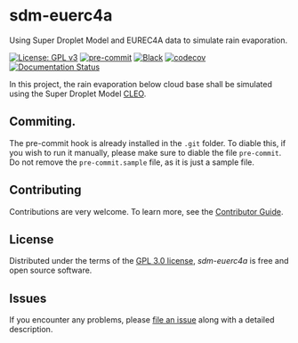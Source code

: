 # sdm-euerc4a
Using Super Droplet Model and EUREC4A data to simulate rain evaporation.

[![License: GPL v3](https://img.shields.io/badge/License-GPLv3-blue.svg)](https://www.gnu.org/licenses/gpl-3.0)
[![pre-commit](https://img.shields.io/badge/pre--commit-enabled-brightgreen?logo=pre-commit&logoColor=white)][pre-commit]
[![Black](https://img.shields.io/badge/code%20style-black-000000.svg)][black]
[![codecov](https://codecov.io/gh/nilsnevertree/sdm-eurec4a/branch/main/graph/badge.svg)](https://codecov.io/gh/nilsnevertree/sdm-eurec4a)
[![Documentation Status](https://readthedocs.org/projects/sdm-eurec4a/badge/?version=latest)](https://sdm-eurec4a.readthedocs.io/en/latest/?badge=latest)

<!-- [![PyPI](https://img.shields.io/pypi/v/sdm-euerc4a.svg)][pypi status]
[![Status](https://img.shields.io/pypi/status/sdm-euerc4a.svg)][pypi status]
[![Python Version](https://img.shields.io/pypi/pyversions/sdm-euerc4a)][pypi status] -->
<!-- [![Read the documentation at https://sdm-euerc4a.readthedocs.io/](https://img.shields.io/readthedocs/sdm-euerc4a/latest.svg?label=Read%20the%20Docs)][read the docs]
[![Tests](https://github.com/nilsnevertree/sdm-euerc4a/workflows/Tests/badge.svg)][tests]
[![Codecov](https://codecov.io/gh/nilsnevertree/sdm-euerc4a/branch/main/graph/badge.svg)][codecov] -->


[pypi status]: https://pypi.org/project/sdm-euerc4a/
[read the docs]: https://sdm-euerc4a.readthedocs.io/
[tests]: https://github.com/nilsnevertree/sdm-euerc4a/actions?workflow=Tests
[codecov]: https://app.codecov.io/gh/nilsnevertree/sdm-euerc4a
[pre-commit]: https://github.com/pre-commit/pre-commit
[black]: https://github.com/psf/black

In this project, the rain evaporation below cloud base shall be simulated using the Super Droplet Model [CLEO].


## Commiting.
The pre-commit hook is already installed in the ``.git`` folder. To diable this, if you wish to run it manually, please make sure to diable the file ``pre-commit``. Do not remove the ``pre-commit.sample`` file, as it is just a sample file.
<!--
## Features

- TODO

## Requirements

- TODO

## Installation

You can install _sdm-euerc4a_ via [pip] from [PyPI]:

```console
$ pip install sdm-euerc4a
```

## Usage

Please see the [Command-line Reference] for details. -->

## Contributing

Contributions are very welcome.
To learn more, see the [Contributor Guide].

## License

Distributed under the terms of the [GPL 3.0 license][license],
_sdm-euerc4a_ is free and open source software.

## Issues

If you encounter any problems,
please [file an issue] along with a detailed description.

<!-- ## Credits

This project was generated from [@cjolowicz]'s [Hypermodern Python Cookiecutter] template. -->


<!-- LINKS -->
[CLEO]: https://github.com/yoctoyotta1024/CLEO
[@cjolowicz]: https://github.com/cjolowicz
[pypi]: https://pypi.org/
[hypermodern python cookiecutter]: https://github.com/cjolowicz/cookiecutter-hypermodern-python
[file an issue]: https://github.com/nilsnevertree/sdm-euerc4a/issues
[pip]: https://pip.pypa.io/

<!-- github-only -->

[license]: https://github.com/nilsnevertree/sdm-euerc4a/blob/main/LICENSE
[contributor guide]: https://github.com/nilsnevertree/sdm-euerc4a/blob/main/CONTRIBUTING.md
[command-line reference]: https://sdm-euerc4a.readthedocs.io/en/latest/usage.html
